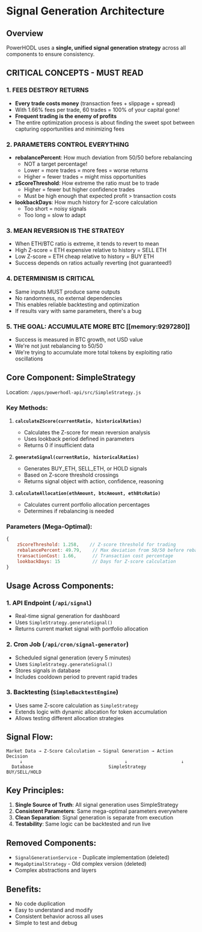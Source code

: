# Signal Generation Architecture

## Overview
PowerHODL uses a **single, unified signal generation strategy** across all components to ensure consistency.

## CRITICAL CONCEPTS - MUST READ

### 1. FEES DESTROY RETURNS
- **Every trade costs money** (transaction fees + slippage + spread)
- With 1.66% fees per trade, 60 trades = 100% of your capital gone!
- **Frequent trading is the enemy of profits**
- The entire optimization process is about finding the sweet spot between capturing opportunities and minimizing fees

### 2. PARAMETERS CONTROL EVERYTHING
- **rebalancePercent**: How much deviation from 50/50 before rebalancing
  - NOT a target percentage!
  - Lower = more trades = more fees = worse returns
  - Higher = fewer trades = might miss opportunities
- **zScoreThreshold**: How extreme the ratio must be to trade
  - Higher = fewer but higher confidence trades
  - Must be high enough that expected profit > transaction costs
- **lookbackDays**: How much history for Z-score calculation
  - Too short = noisy signals
  - Too long = slow to adapt

### 3. MEAN REVERSION IS THE STRATEGY
- When ETH/BTC ratio is extreme, it tends to revert to mean
- High Z-score = ETH expensive relative to history = SELL ETH
- Low Z-score = ETH cheap relative to history = BUY ETH
- Success depends on ratios actually reverting (not guaranteed!)

### 4. DETERMINISM IS CRITICAL
- Same inputs MUST produce same outputs
- No randomness, no external dependencies
- This enables reliable backtesting and optimization
- If results vary with same parameters, there's a bug

### 5. THE GOAL: ACCUMULATE MORE BTC [[memory:9297280]]
- Success is measured in BTC growth, not USD value
- We're not just rebalancing to 50/50
- We're trying to accumulate more total tokens by exploiting ratio oscillations

## Core Component: SimpleStrategy

Location: `/apps/powerhodl-api/src/SimpleStrategy.js`

### Key Methods:

1. **`calculateZScore(currentRatio, historicalRatios)`**
   - Calculates the Z-score for mean reversion analysis
   - Uses lookback period defined in parameters
   - Returns 0 if insufficient data

2. **`generateSignal(currentRatio, historicalRatios)`**
   - Generates BUY_ETH, SELL_ETH, or HOLD signals
   - Based on Z-score threshold crossings
   - Returns signal object with action, confidence, reasoning

3. **`calculateAllocation(ethAmount, btcAmount, ethBtcRatio)`**
   - Calculates current portfolio allocation percentages
   - Determines if rebalancing is needed

### Parameters (Mega-Optimal):
```javascript
{
    zScoreThreshold: 1.258,    // Z-score threshold for trading
    rebalancePercent: 49.79,    // Max deviation from 50/50 before rebalancing
    transactionCost: 1.66,      // Transaction cost percentage
    lookbackDays: 15            // Days for Z-score calculation
}
```

## Usage Across Components:

### 1. API Endpoint (`/api/signal`)
- Real-time signal generation for dashboard
- Uses `SimpleStrategy.generateSignal()`
- Returns current market signal with portfolio allocation

### 2. Cron Job (`/api/cron/signal-generator`)
- Scheduled signal generation (every 5 minutes)
- Uses `SimpleStrategy.generateSignal()`
- Stores signals in database
- Includes cooldown period to prevent rapid trades

### 3. Backtesting (`SimpleBacktestEngine`)
- Uses same Z-score calculation as `SimpleStrategy`
- Extends logic with dynamic allocation for token accumulation
- Allows testing different allocation strategies

## Signal Flow:

```
Market Data → Z-Score Calculation → Signal Generation → Action Decision
     ↓                                      ↓                    ↓
  Database                            SimpleStrategy        BUY/SELL/HOLD
```

## Key Principles:

1. **Single Source of Truth**: All signal generation uses SimpleStrategy
2. **Consistent Parameters**: Same mega-optimal parameters everywhere
3. **Clean Separation**: Signal generation is separate from execution
4. **Testability**: Same logic can be backtested and run live

## Removed Components:
- `SignalGenerationService` - Duplicate implementation (deleted)
- `MegaOptimalStrategy` - Old complex version (deleted)
- Complex abstractions and layers

## Benefits:
- No code duplication
- Easy to understand and modify
- Consistent behavior across all uses
- Simple to test and debug
